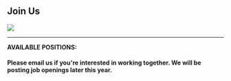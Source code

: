 ## Join Us 

[<img src="https://farm2.staticflickr.com/1884/42411263990_ce28b58c1b_b.jpg" class="img-responsive" />](https://youtu.be/u31hUZWyzjE)
__________

**AVAILABLE POSITIONS:**

#### Please email us if you're interested in working together. We will be posting job openings later this year. 
